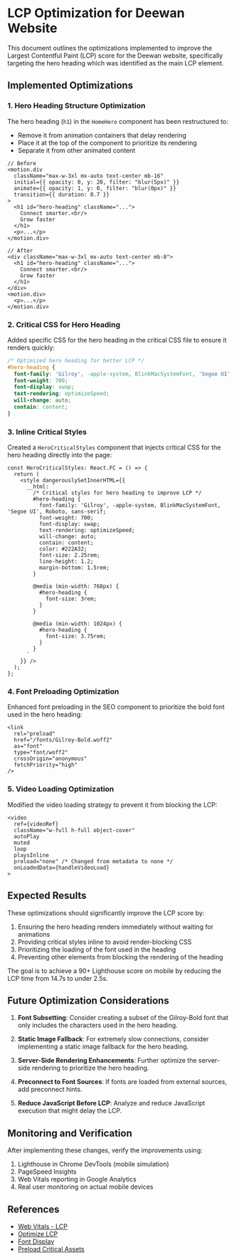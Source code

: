# LCP Optimization for Deewan Website

This document outlines the optimizations implemented to improve the Largest Contentful Paint (LCP) score for the Deewan website, specifically targeting the hero heading which was identified as the main LCP element.

## Implemented Optimizations

### 1. Hero Heading Structure Optimization

The hero heading (`h1`) in the `HomeHero` component has been restructured to:

- Remove it from animation containers that delay rendering
- Place it at the top of the component to prioritize its rendering
- Separate it from other animated content

```tsx
// Before
<motion.div 
  className="max-w-3xl mx-auto text-center mb-16"
  initial={{ opacity: 0, y: 20, filter: "blur(5px)" }}
  animate={{ opacity: 1, y: 0, filter: "blur(0px)" }}
  transition={{ duration: 0.7 }}
>
  <h1 id="hero-heading" className="...">
    Connect smarter.<br/>
    Grow faster
  </h1>
  <p>...</p>
</motion.div>

// After
<div className="max-w-3xl mx-auto text-center mb-8">
  <h1 id="hero-heading" className="...">
    Connect smarter.<br/>
    Grow faster
  </h1>
</div>
<motion.div>
  <p>...</p>
</motion.div>
```

### 2. Critical CSS for Hero Heading

Added specific CSS for the hero heading in the critical CSS file to ensure it renders quickly:

```css
/* Optimized hero heading for better LCP */
#hero-heading {
  font-family: 'Gilroy', -apple-system, BlinkMacSystemFont, 'Segoe UI', Roboto, sans-serif;
  font-weight: 700;
  font-display: swap;
  text-rendering: optimizeSpeed;
  will-change: auto;
  contain: content;
}
```

### 3. Inline Critical Styles

Created a `HeroCriticalStyles` component that injects critical CSS for the hero heading directly into the page:

```tsx
const HeroCriticalStyles: React.FC = () => {
  return (
    <style dangerouslySetInnerHTML={{
      __html: `
        /* Critical styles for hero heading to improve LCP */
        #hero-heading {
          font-family: 'Gilroy', -apple-system, BlinkMacSystemFont, 'Segoe UI', Roboto, sans-serif;
          font-weight: 700;
          font-display: swap;
          text-rendering: optimizeSpeed;
          will-change: auto;
          contain: content;
          color: #222A32;
          font-size: 2.25rem;
          line-height: 1.2;
          margin-bottom: 1.5rem;
        }
        
        @media (min-width: 768px) {
          #hero-heading {
            font-size: 3rem;
          }
        }
        
        @media (min-width: 1024px) {
          #hero-heading {
            font-size: 3.75rem;
          }
        }
      `
    }} />
  );
};
```

### 4. Font Preloading Optimization

Enhanced font preloading in the SEO component to prioritize the bold font used in the hero heading:

```tsx
<link 
  rel="preload" 
  href="/fonts/Gilroy-Bold.woff2" 
  as="font" 
  type="font/woff2" 
  crossOrigin="anonymous"
  fetchPriority="high"
/>
```

### 5. Video Loading Optimization

Modified the video loading strategy to prevent it from blocking the LCP:

```tsx
<video 
  ref={videoRef}
  className="w-full h-full object-cover" 
  autoPlay 
  muted 
  loop 
  playsInline
  preload="none" /* Changed from metadata to none */
  onLoadedData={handleVideoLoad}
>
```

## Expected Results

These optimizations should significantly improve the LCP score by:

1. Ensuring the hero heading renders immediately without waiting for animations
2. Providing critical styles inline to avoid render-blocking CSS
3. Prioritizing the loading of the font used in the heading
4. Preventing other elements from blocking the rendering of the heading

The goal is to achieve a 90+ Lighthouse score on mobile by reducing the LCP time from 14.7s to under 2.5s.

## Future Optimization Considerations

1. **Font Subsetting**: Consider creating a subset of the Gilroy-Bold font that only includes the characters used in the hero heading.

2. **Static Image Fallback**: For extremely slow connections, consider implementing a static image fallback for the hero heading.

3. **Server-Side Rendering Enhancements**: Further optimize the server-side rendering to prioritize the hero heading.

4. **Preconnect to Font Sources**: If fonts are loaded from external sources, add preconnect hints.

5. **Reduce JavaScript Before LCP**: Analyze and reduce JavaScript execution that might delay the LCP.

## Monitoring and Verification

After implementing these changes, verify the improvements using:

1. Lighthouse in Chrome DevTools (mobile simulation)
2. PageSpeed Insights
3. Web Vitals reporting in Google Analytics
4. Real user monitoring on actual mobile devices

## References

- [Web Vitals - LCP](https://web.dev/lcp/)
- [Optimize LCP](https://web.dev/optimize-lcp/)
- [Font Display](https://developer.mozilla.org/en-US/docs/Web/CSS/@font-face/font-display)
- [Preload Critical Assets](https://web.dev/preload-critical-assets/)